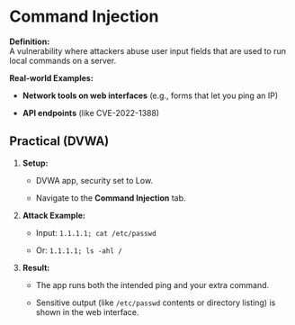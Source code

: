 # Command Injection

**Definition:**  
A vulnerability where attackers abuse user input fields that are used to run local commands on a server.

**Real-world Examples:**

- **Network tools on web interfaces** (e.g., forms that let you ping an IP)
    
- **API endpoints** (like CVE-2022-1388)
    

## Practical (DVWA)

1. **Setup:**
    
    - DVWA app, security set to Low.
        
    - Navigate to the **Command Injection** tab.
        
2. **Attack Example:**
    
    - Input: `1.1.1.1; cat /etc/passwd`
        
    - Or: `1.1.1.1; ls -ahl /`
        
3. **Result:**
    
    - The app runs both the intended ping and your extra command.
        
    - Sensitive output (like `/etc/passwd` contents or directory listing) is shown in the web interface.
